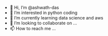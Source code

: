 - 👋 Hi, I’m @ashwath-das
- 👀 I’m interested in python coding
- 🌱 I’m currently learning data science and aws
- 💞️ I’m looking to collaborate on ...
- 📫 How to reach me ...

<!---
ashwath-das/ashwath-das is a ✨ special ✨ repository because its `README.md` (this file) appears on your GitHub profile.
You can click the Preview link to take a look at your changes.
--->
